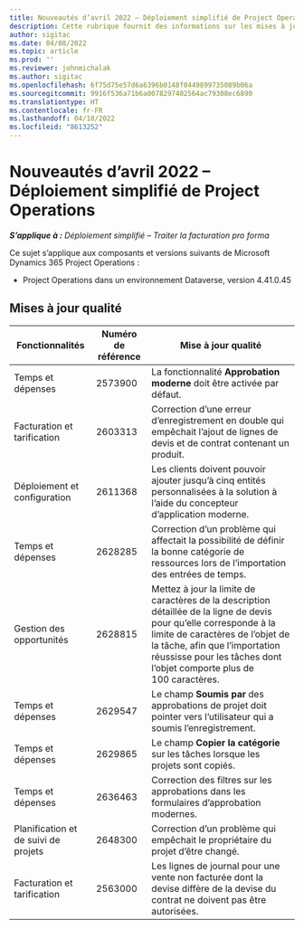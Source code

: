 ```yaml
---
title: Nouveautés d’avril 2022 – Déploiement simplifié de Project Operations
description: Cette rubrique fournit des informations sur les mises à jour de qualité disponibles dans la version d’avril 2022 du déploiement simplifié de Microsoft Dynamics 365 Project Operations.
author: sigitac
ms.date: 04/08/2022
ms.topic: article
ms.prod: ''
ms.reviewer: johnmichalak
ms.author: sigitac
ms.openlocfilehash: 6f75d75e57d6a6396b0148f0449899735089b06a
ms.sourcegitcommit: 9916f536a71b6a0078297402564ac79308ec6890
ms.translationtype: HT
ms.contentlocale: fr-FR
ms.lasthandoff: 04/18/2022
ms.locfileid: "8613252"
---
```

# <a name="whats-new-april-2022---project-operations-lite-deployment"></a>Nouveautés d’avril 2022 – Déploiement simplifié de Project Operations

_**S’applique à :** Déploiement simplifié – Traiter la facturation pro forma_

Ce sujet s’applique aux composants et versions suivants de Microsoft Dynamics 365 Project Operations :

- Project Operations dans un environnement Dataverse, version 4.41.0.45

## <a name="quality-updates"></a>Mises à jour qualité

| Fonctionnalités | Numéro de référence | Mise à jour qualité |
| --- | --- | --- |
| Temps et dépenses | 2573900 | La fonctionnalité **Approbation moderne** doit être activée par défaut. |
| Facturation et tarification | 2603313 | Correction d’une erreur d’enregistrement en double qui empêchait l’ajout de lignes de devis et de contrat contenant un produit. |
| Déploiement et configuration | 2611368 | Les clients doivent pouvoir ajouter jusqu’à cinq entités personnalisées à la solution à l’aide du concepteur d’application moderne. |
| Temps et dépenses | 2628285 | Correction d’un problème qui affectait la possibilité de définir la bonne catégorie de ressources lors de l’importation des entrées de temps. |
| Gestion des opportunités| 2628815 | Mettez à jour la limite de caractères de la description détaillée de la ligne de devis pour qu’elle corresponde à la limite de caractères de l’objet de la tâche, afin que l’importation réussisse pour les tâches dont l’objet comporte plus de 100 caractères. |
| Temps et dépenses| 2629547 | Le champ **Soumis par** des approbations de projet doit pointer vers l’utilisateur qui a soumis l’enregistrement. |
| Temps et dépenses| 2629865 | Le champ **Copier la catégorie** sur les tâches lorsque les projets sont copiés. |
| Temps et dépenses| 2636463 | Correction des filtres sur les approbations dans les formulaires d’approbation modernes. |
| Planification et de suivi de projets | 2648300 | Correction d’un problème qui empêchait le propriétaire du projet d’être changé. |
| Facturation et tarification | 2563000 | Les lignes de journal pour une vente non facturée dont la devise diffère de la devise du contrat ne doivent pas être autorisées. |
